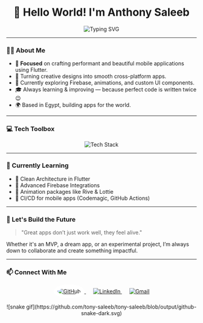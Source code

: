 <h1 align="center">👋 Hello World! I'm Anthony Saleeb</h1>

<!-- Animated Title -->
<p align="center">
  <img src="https://readme-typing-svg.demolab.com?font=Fira+Code&size=28&duration=4000&pause=1000&color=00BFFF&center=true&vCenter=true&width=700&lines=%F0%9F%9A%80+Flutter+Mobile+Applications+Developer" alt="Typing SVG" />
</p>


---

### 👨‍💻 About Me

- 🎯 **Focused** on crafting performant and beautiful mobile applications using Flutter.  
- 📱 Turning creative designs into smooth cross-platform apps.  
- 🧪 Currently exploring Firebase, animations, and custom UI components.  
- 🎓 Always learning & improving — because perfect code is written twice 😉  
- 🌍 Based in Egypt, building apps for the world.  

---

### 💻 Tech Toolbox

<p align="center">
  <img src="https://skillicons.dev/icons?i=flutter,dart,firebase,androidstudio,vscode,git,github,linux,figma,photoshop&perline=5&theme=light" alt="Tech Stack" />
</p>

---

### 🧠 Currently Learning

- 🔹 Clean Architecture in Flutter  
- 🔹 Advanced Firebase Integrations  
- 🔹 Animation packages like Rive & Lottie  
- 🔹 CI/CD for mobile apps (Codemagic, GitHub Actions)

---

### 🌟 Let's Build the Future

> "Great apps don’t just work well, they feel alive."

Whether it's an MVP, a dream app, or an experimental project, I’m always down to collaborate and create something impactful.

---

### 📫 Connect With Me

<p align="center">
  <a href="https://github.com/tony-saleeb" target="_blank" title="GitHub">
    <img src="https://img.icons8.com/ios-filled/100/ffffff/github--v1.png" alt="GitHub" width="60" height="60" style="background-color:white; border-radius:50%; padding:10px;" />
  </a>
  &nbsp;&nbsp;&nbsp;&nbsp;
  <a href="https://www.linkedin.com/in/antony-saleeb-2588a625a" target="_blank" title="LinkedIn">
    <img src="https://img.icons8.com/color/100/linkedin.png" alt="LinkedIn" width="60" height="60"/>
  </a>
  &nbsp;&nbsp;&nbsp;&nbsp;
  <a href="mailto:tonysaleeb23@gmail.com" target="_blank" title="Gmail">
    <img src="https://img.icons8.com/color/100/gmail-new.png" alt="Gmail" width="60" height="60"/>
  </a>
</p>

<!-- snake -->
<div align="center">
  ![snake gif](https://github.com/tony-saleeb/tony-saleeb/blob/output/github-snake-dark.svg)
</div>

<!-- counter -->
<div align="center">

</div>






